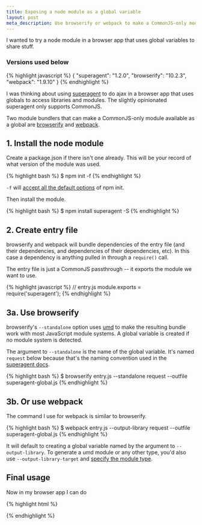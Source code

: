 ```yaml
---
title: Exposing a node module as a global variable
layout: post
meta_description: Use browserify or webpack to make a CommonJS-only module available as a global variable
---
```


I wanted to try a node module in a browser app that uses global variables to share stuff.

### Versions used below

{% highlight javascript %}
{
  "superagent": "1.2.0",
  "browserify": "10.2.3",
  "webpack": "1.9.10"
}
{% endhighlight %}

I was thinking about using [superagent](https://github.com/visionmedia/superagent) to do ajax in a browser app that uses globals to access libraries and modules. The slightly opinionated superagent only supports CommonJS.

Two module bundlers that can make a CommonJS-only module available as a global are [browserify](https://github.com/substack/node-browserify) and [webpack](https://github.com/webpack/webpack).

## 1. Install the node module

Create a package.json if there isn't one already. This will be your record of what version of the module was used.

{% highlight bash %}
$ npm init -f
{% endhighlight %}

`-f` will [accept all the default options](/posts/quickly-accepting-defaults-of-npm-init-and-bower-init/) of npm init.

Then install the module.

{% highlight bash %}
$ npm install superagent -S
{% endhighlight %}

## 2. Create entry file

browserify and webpack will bundle dependencies of the entry file (and their dependencies, and dependencies of their dependencies, etc). In this case a dependency is anything pulled in through a `require()` call.

The entry file is just a CommonJS passthrough -- it exports the module we want to use.

{% highlight javascript %}
// entry.js
module.exports = require('superagent');
{% endhighlight %}

## 3a. Use browserify

browserify's `--standalone` option uses [umd](https://github.com/ForbesLindesay/umd) to make the resulting bundle work with most JavaScript module systems. A global variable is created if no module system is detected.

The argument to `--standalone` is the name of the global variable. It's named `request` below because that's the naming convention used in the [superagent docs](http://visionmedia.github.io/superagent/).

{% highlight bash %}
$ browserify entry.js --standalone request --outfile superagent-global.js
{% endhighlight %}

## 3b. Or use webpack

The command I use for webpack is similar to browserify.

{% highlight bash %}
$ webpack entry.js --output-library request --outfile superagent-global.js
{% endhighlight %}

It will default to creating a global variable named by the argument to `--output-library`. To generate a umd module or any other type, you'd also use `--output-library-target` and [specify the module type](http://webpack.github.io/docs/configuration.html#output-librarytarget).

## Final usage

Now in my browser app I can do

{% highlight html %}
<script src="superagent-global.js"></script>
<script>
  request.get('/foo').end(function(error, response) {
    console.dir(response.body);
  });
</script>
{% endhighlight %}